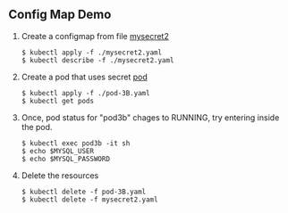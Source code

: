 ## Config Map Demo

1. Create a configmap from file [mysecret2](./mysecret2.yaml)

    ```shell
    $ kubectl apply -f ./mysecret2.yaml
    $ kubectl describe -f ./mysecret2.yaml
    ```

2.  Create a pod that uses secret [pod](./pod-3B.yaml)

    ```shell
    $ kubectl apply -f ./pod-3B.yaml
    $ kubectl get pods
    ```

3.  Once, pod status for "pod3b" chages to RUNNING,
    try entering inside the pod.

    ```shell
    $ kubectl exec pod3b -it sh  
    $ echo $MYSQL_USER
    $ echo $MYSQL_PASSWORD
    ```

4.  Delete the resources

    ```shell
    $ kubectl delete -f pod-3B.yaml
    $ kubectl delete -f mysecret2.yaml
    ```